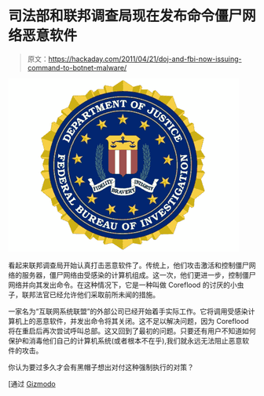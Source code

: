# 司法部和联邦调查局现在发布命令僵尸网络恶意软件

> 原文：<https://hackaday.com/2011/04/21/doj-and-fbi-now-issuing-command-to-botnet-malware/>

![](img/a50ac2d135086776ac13579673b2f3d2.png "doj-fbi-seal")

看起来联邦调查局开始认真打击恶意软件了。传统上，他们攻击激活和控制僵尸网络的服务器，僵尸网络由受感染的计算机组成。这一次，他们更进一步，控制僵尸网络并向其发出命令。在这种情况下，它是一种叫做 Coreflood 的讨厌的小虫子，联邦法官已经允许他们采取前所未闻的措施。

一家名为“互联网系统联盟”的外部公司已经开始着手实际工作。它将调用受感染计算机上的恶意软件，并发出命令将其关闭。这不足以解决问题，因为 Coreflood 将在重启后再次尝试呼叫总部。这又回到了最初的问题。只要还有用户不知道如何保护和消毒他们自己的计算机系统(或者根本不在乎),我们就永远无法阻止恶意软件的攻击。

你认为要过多久才会有黑帽子想出对付这种强制执行的对策？

[通过 [Gizmodo](http://gizmodo.com/#!5792281/fbi-kills-botnet-kills-it-good)